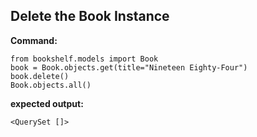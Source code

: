 ## Delete the Book Instance

**Command:**

```
from bookshelf.models import Book
book = Book.objects.get(title="Nineteen Eighty-Four")
book.delete()
Book.objects.all()

```

**expected output:**

```
<QuerySet []>
```
